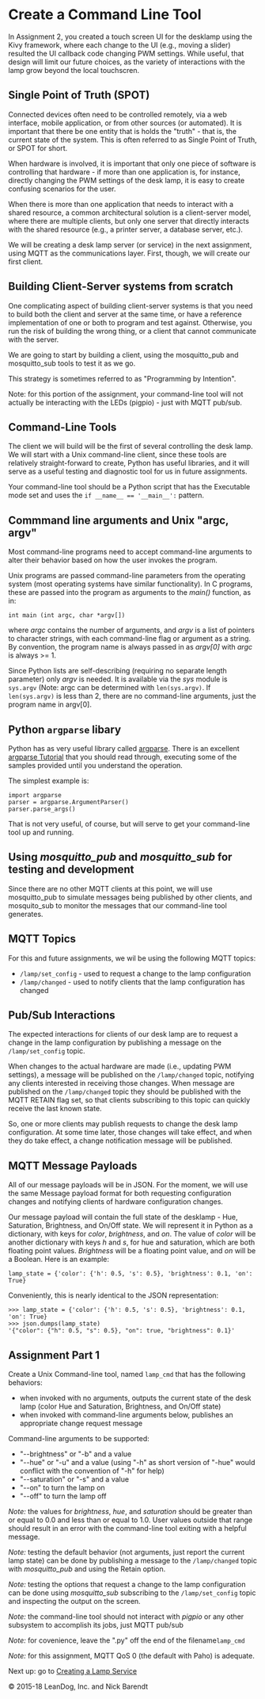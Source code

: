 # Create a Command Line Tool

In Assignment 2, you created a touch screen UI for the desklamp using the Kivy framework, where each change to the UI (e.g., moving a slider) resulted the UI callback code changing PWM settings.  While useful, that design will limit our future choices, as the variety of interactions with the lamp grow beyond the local touchscren.

## Single Point of Truth (SPOT)
Connected devices often need to be controlled remotely, via a web interface, mobile application, or from other sources (or automated).  It is important that there be one entity that is holds the "truth" - that is, the current state of the system.  This is often referred to as Single Point of Truth, or SPOT for short.

When hardware is involved, it is important that only one piece of software is controlling that hardware - if more than one application is, for instance, directly changing the PWM settings of the desk lamp, it is easy to create confusing scenarios for the user.  

When there is more than one application that needs to interact with a shared resource, a common architectural solution is a client-server model, where there are multiple clients, but only one server that directly interacts with the shared resource (e.g., a printer server, a database server, etc.).

We will be creating a desk lamp server (or service) in the next assignment, using MQTT as the communications layer.  First, though, we will create our first client.

## Building Client-Server systems from scratch
One complicating aspect of building client-server systems is that you need to build both the client and server at the same time, or have a reference implementation of one or both to program and test against.  Otherwise, you run the risk of building the wrong thing, or a client that cannot communicate with the server.

We are going to start by building a client, using the mosquitto_pub and mosquitto_sub tools to test it as we go. 

This strategy is sometimes referred to as "Programming by Intention".

Note: for this portion of the assignment, your command-line tool will not actually be interacting with the LEDs (pigpio) - just with MQTT pub/sub.

## Command-Line Tools
The client we will build will be the first of several controlling the desk lamp.  We will start with a Unix command-line client, since these tools are relatively straight-forward to create, Python has useful libraries, and it will serve as a useful testing and diagnostic tool for us in future assignments.

Your command-line tool should be a Python script that has the Executable mode set and uses the ```if __name__ == '__main__':``` pattern.

## Commmand line arguments and Unix "argc, argv"
Most command-line programs need to accept command-line arguments to alter their behavior based on how the user invokes the program.

Unix programs are passed command-line parameters from the operating system (most operating systems have similar functionality).  In C programs, these are passed into the program as arguments to the *main()* function, as in:

```
int main (int argc, char *argv[])
```

where *argc* contains the number of arguments, and *argv* is a list of pointers to character strings, with each command-line flag or argument as a string.  By convention, the program name is always passed in as *argv[0]* with *argc* is always >= 1.

Since Python lists are self-describing (requiring no separate length parameter) only *argv* is needed.  It is available via the *sys* module is ```sys.argv``` (Note:  argc can be determined with ```len(sys.argv)```.  If ```len(sys.argv)``` is less than 2, there are no command-line arguments, just the program name in argv[0].

## Python ```argparse``` libary
Python has as very useful library called [argparse](https://docs.python.org/2/library/argparse.html#module-argparse).  There is an excellent [argparse Tutorial](https://docs.python.org/2/howto/argparse.html#id1) that you should read through, executing some of the samples provided until you understand the operation.

The simplest example is:

```
import argparse
parser = argparse.ArgumentParser()
parser.parse_args()
```

That is not very useful, of course, but will serve to get your command-line tool up and running.

## Using *mosquitto_pub* and *mosquitto_sub* for testing and development
Since there are no other MQTT clients at this point, we will use mosquitto_pub to simulate messages being published by other clients, and mosquito_sub to monitor the messages that our command-line tool generates.

## MQTT Topics
For this and future assignments, we wil be using the following  MQTT topics:

* ```/lamp/set_config``` - used to request a change to the lamp configuration
* ```/lamp/changed``` - used to notify clients that the lamp configuration has changed

## Pub/Sub Interactions
The expected interactions for clients of our desk lamp are to request a change in the lamp configuration by publishing a message on the ```/lamp/set_config``` topic.  

When changes to the actual hardware are made (i.e., updating PWM settings), a message will be published on the ```/lamp/changed``` topic, notifying any clients interested in receiving those changes.  When message are published on the ```/lamp/changed``` topic they should be published with the MQTT RETAIN flag set, so that clients subscribing to this topic can quickly receive the last known state.

So, one or more clients may publish requests to change the desk lamp configuration.  At some time later, those changes will take effect, and when they do take effect, a change notification message will be published.

## MQTT Message Payloads
All of our message payloads will be in JSON.  For the moment, we will use the same Message payload format for both requesting configuration changes and notifying clients of hardware configuration changes.

Our message payload will contain the full state of the desklamp - Hue, Saturation, Brightness, and On/Off state.  We will represent it in Python as a dictionary, with keys for *color*, *brightness*, and *on*.  The value of *color* will be  another dictionary with keys *h* and *s*, for hue and saturation, which are both floating point values.  *Brightness* will be a floating point value, and *on* will be a Boolean.  Here is an example:

```
lamp_state = {'color': {'h': 0.5, 's': 0.5}, 'brightness': 0.1, 'on': True}
```

Conveniently, this is nearly identical to the JSON representation:

```
>>> lamp_state = {'color': {'h': 0.5, 's': 0.5}, 'brightness': 0.1, 'on': True}
>>> json.dumps(lamp_state)
'{"color": {"h": 0.5, "s": 0.5}, "on": true, "brightness": 0.1}'
```

## Assignment Part 1
Create a Unix Command-line tool, named ```lamp_cmd``` that has the following behaviors:
* when invoked with no arguments, outputs the current state of the desk lamp (color Hue and Saturation, Brightness, and On/Off state)
* when invoked with command-line arguments below, publishes an appropriate change request message

Command-line arguments to be supported:
* "--brightness" or "-b" and a value
* "--hue" or "-u" and a value (using "-h" as short version of "-hue" would conflict with the convention of "-h" for help)
* "--saturation" or "-s" and a value
* "--on" to turn the lamp on
* "--off" to turn the lamp off

*Note:* the values for *brightness*, *hue*, and *saturation* should be greater than or equal to 0.0 and less than or equal to 1.0.  User values outside that range should result in an error with the command-line tool exiting with a helpful message.

*Note:* testing the default behavior (not arguments, just report the current lamp state) can be done by publishing a message to the ```/lamp/changed``` topic with *mosquitto_pub* and using the Retain option.

*Note:* testing the options that request a change to the lamp configuration can be done using *mosquitto_sub* subscribing to the ```/lamp/set_config``` topic and inspecting the output on the screen.

*Note:* the command-line tool should not interact with *pigpio* or any other subsystem to accomplish its jobs, just MQTT pub/sub

*Note:* for covenience, leave the ".py" off the end of the filename```lamp_cmd```

*Note:* for this assignment, MQTT QoS 0 (the default with Paho) is adequate.

Next up: go to [Creating a Lamp Service](../03.6_Lamp_Service/README.md)

&copy; 2015-18 LeanDog, Inc. and Nick Barendt

